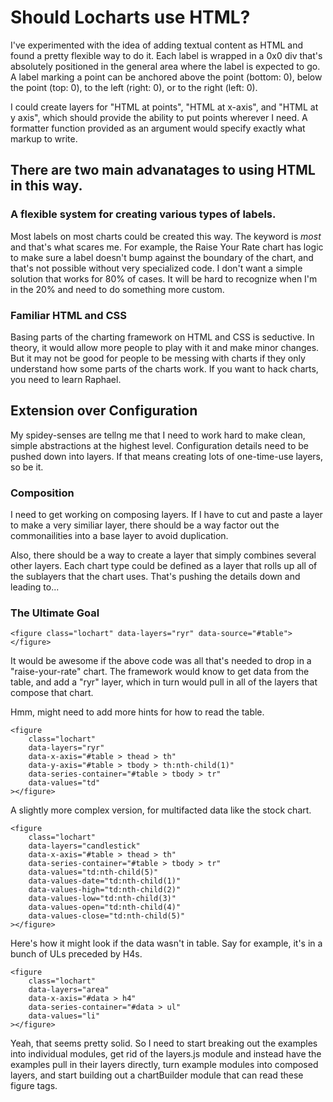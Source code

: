 # Should Locharts use HTML?

I've experimented with the idea of adding textual content as HTML and found a pretty flexible way to do it. Each label is wrapped in a 0x0 div that's absolutely positioned in the general area where the label is expected to go. A label marking a point can be anchored above the point (bottom: 0), below the point (top: 0), to the left (right: 0), or to the right (left: 0).

I could create layers for "HTML at points", "HTML at x-axis", and "HTML at y axis", which should provide the ability to put points wherever I need. A formatter function provided as an argument would specify exactly what markup to write.

## There are two main advanatages to using HTML in this way.

### A flexible system for creating various types of labels.

Most labels on most charts could be created this way. The keyword is *most* and that's what scares me. For example, the Raise Your Rate chart has logic to make sure a label doesn't bump against the boundary of the chart, and that's not possible without very specialized code. I don't want a simple solution that works for 80% of cases. It will be hard to recognize when I'm in the 20% and need to do something more custom.

### Familiar HTML and CSS

Basing parts of the charting framework on HTML and CSS is seductive. In theory, it would allow more people to play with it and make minor changes. But it may not be good for people to be messing with charts if they only understand how some parts of the charts work. If you want to hack charts, you need to learn Raphael.

## Extension over Configuration

My spidey-senses are tellng me that I need to work hard to make clean, simple abstractions at the highest level. Configuration details need to be pushed down into layers. If that means creating lots of one-time-use layers, so be it.

### Composition

I need to get working on composing layers. If I have to cut and paste a layer to make a very similiar layer, there should be a way factor out the commonailities into a base layer to avoid duplication.

Also, there should be a way to create a layer that simply combines several other layers. Each chart type could be defined as a layer that rolls up all of the sublayers that the chart uses. That's pushing the details down and leading to...

### The Ultimate Goal

    <figure class="lochart" data-layers="ryr" data-source="#table"></figure>

It would be awesome if the above code was all that's needed to drop in a "raise-your-rate" chart. The framework would know to get data from the table, and add a "ryr" layer, which in turn would pull in all of the layers that compose that chart.

Hmm, might need to add more hints for how to read the table.

    <figure
        class="lochart"
        data-layers="ryr"
        data-x-axis="#table > thead > th"
        data-y-axis="#table > tbody > th:nth-child(1)"
        data-series-container="#table > tbody > tr"
        data-values="td"
    ></figure>


A slightly more complex version, for multifacted data like the stock chart.

    <figure
        class="lochart"
        data-layers="candlestick"
        data-x-axis="#table > thead > th"
        data-series-container="#table > tbody > tr"
        data-values="td:nth-child(5)"
        data-values-date="td:nth-child(1)"
        data-values-high="td:nth-child(2)"
        data-values-low="td:nth-child(3)"
        data-values-open="td:nth-child(4)"
        data-values-close="td:nth-child(5)"
    ></figure>

Here's how it might look if the data wasn't in table. Say for example, it's in a bunch
of ULs preceded by H4s.

    <figure
        class="lochart"
        data-layers="area"
        data-x-axis="#data > h4"
        data-series-container="#data > ul"
        data-values="li"
    ></figure>

Yeah, that seems pretty solid. So I need to start breaking out the examples into individual
modules, get rid of the layers.js module and instead have the examples pull in their layers
directly, turn example modules into composed layers, and start building out a chartBuilder
module that can read these figure tags.
